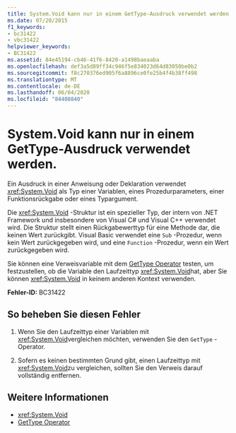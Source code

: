 ```yaml
---
title: System.Void kann nur in einem GetType-Ausdruck verwendet werden.
ms.date: 07/20/2015
f1_keywords:
- bc31422
- vbc31422
helpviewer_keywords:
- BC31422
ms.assetid: 84e45194-cb46-41f6-8420-a1498baeaaba
ms.openlocfilehash: def3a5d89ff34c946f5e834023d64d83050be0b2
ms.sourcegitcommit: f8c270376ed905f6a8896ce0fe25b4f4b38ff498
ms.translationtype: MT
ms.contentlocale: de-DE
ms.lasthandoff: 06/04/2020
ms.locfileid: "84408840"
---
```

# <a name="systemvoid-can-only-be-used-in-a-gettype-expression"></a>System.Void kann nur in einem GetType-Ausdruck verwendet werden.
Ein Ausdruck in einer Anweisung oder Deklaration verwendet <xref:System.Void> als Typ einer Variablen, eines Prozedurparameters, einer Funktionsrückgabe oder eines Typargument.  
  
 Die <xref:System.Void> -Struktur ist ein spezieller Typ, der intern von .NET Framework und insbesondere von Visual C# und Visual C++ verwendet wird. Die Struktur stellt einen Rückgabewerttyp für eine Methode dar, die keinen Wert zurückgibt. Visual Basic verwendet eine `Sub` -Prozedur, wenn kein Wert zurückgegeben wird, und eine `Function` -Prozedur, wenn ein Wert zurückgegeben wird.  
  
 Sie können eine Verweisvariable mit dem [GetType Operator](../language-reference/operators/gettype-operator.md) testen, um festzustellen, ob die Variable den Laufzeittyp <xref:System.Void>hat, aber Sie können <xref:System.Void> in keinem anderen Kontext verwenden.  
  
 **Fehler-ID:** BC31422  
  
## <a name="to-correct-this-error"></a>So beheben Sie diesen Fehler  
  
1. Wenn Sie den Laufzeittyp einer Variablen mit <xref:System.Void>vergleichen möchten, verwenden Sie den `GetType` -Operator.  
  
2. Sofern es keinen bestimmten Grund gibt, einen Laufzeittyp mit <xref:System.Void>zu vergleichen, sollten Sie den Verweis darauf vollständig entfernen.  
  
## <a name="see-also"></a>Weitere Informationen

- <xref:System.Void>
- [GetType Operator](../language-reference/operators/gettype-operator.md)
